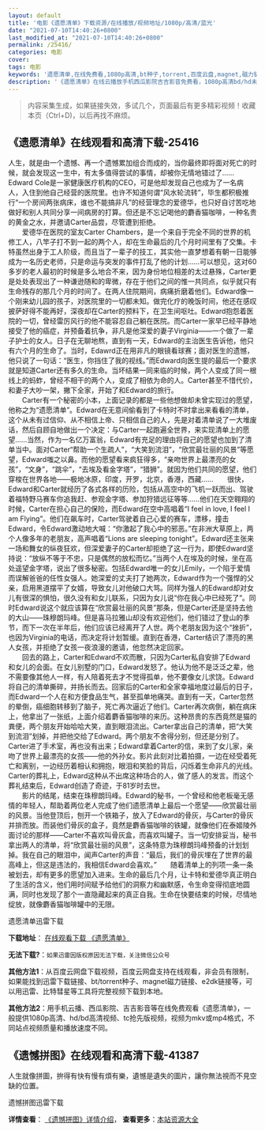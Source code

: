 ```yaml
---
layout: default
title: '电影《遗愿清单》下载资源/在线播放/视频地址/1080p/高清/蓝光'
date: "2021-07-10T14:40:26+0800"
last_modified_at: "2021-07-10T14:40:26+0800"
permalink: /25416/
categories: 电影
cover:
tags: 电影
keywords: '遗愿清单,在线免费看,1080p高清,bt种子,torrent,百度云盘,magnet,磁力链,迅雷下载资源'
description: '《遗愿清单》在线云播放手机西瓜影院吉吉影音免费看，1080p高清bd/hd未删减完整版和tc抢先枪版，mkv/mp4格式，附带bt/torrent种子、magnet/磁力链、百度云盘、网盘资源迅雷下载链接'
---
```


>内容采集生成，如果链接失效，多试几个，页面最后有更多精彩视频！收藏本页（Ctrl+D)，以后再找不麻烦。


## 《遗愿清单》在线观看和高清下载-25416

人生，就是由一个遗憾、再一个遗憾累加组合而成的，当你最终即将面对死亡的时候，就会发现这一生中，有太多值得尝试的事情，却被你无情地错过了&hellip;…Edward Cole是一家健康医疗机构的CEO，可是他却发现自己也成为了一名病人，入住到他自己经营的医院里。也许不知道何谓“风水轮流转&rdquo;，毕生都积极推行“一个房间两张病床，谁也不能搞非凡&rdquo;的经营理念的爱德华，也只好自讨苦吃地做好和别人共同分享一间病房的打算。但还是不忘记喝他的麝香猫咖啡，一种名贵的黄金之水，并邀请Carter品尝，尽管遭到拒绝。<br />　　爱德华在医院的室友Carter Chambers，是一个来自于完全不同的世界的机修工人，八竿子打不到一起的两个人，却在生命最后的几个月时间里有了交集。卡特虽然出身于工人阶级，而且当了一辈子的技工，其实他一直梦想着有朝一日能够成为一名历史老师，只是命运与突发的事件打乱了他的计划……可以想见，这对60多岁的老人最初的时候是多么地合不来，因为身份地位相差的太过悬殊，Carter更是处处表现出了一种谦逊随和的卑微，存在于他们之间的惟一共同点，似乎就只有生命残存的那几个月的时间了。在两人住院期间，病痛折磨着他们。Edward像一个刚来幼儿园的孩子，对医院里的一切都未知。做完化疗的晚饭时间，他还在感叹披萨好得不能再好，深夜却在Carter的预料下，在卫生间呕吐。Edward抱怨着医院的一切，曾经雷厉风行的他不能容忍自己躺在医院。而Carter一家早已经平静地接受了他的癌症，并预备着抗争，非凡是他深爱的妻子Virginia——一个做了一辈子护士的女人。日子在无聊地熬，直到有一天，Edward的主治医生告诉他，他只有六个月的生命了。当时，Edawrd正在用非凡的眼镜看球赛；面对医生的遗憾，他只说了一句话：&ldquo;医生，你挡住了我的视线。&rdquo;而Edward向医生提的最后一个要求就是知道Carter还有多久的生命。当坏结果一同来临的时候，两个人变成了同一根线上的蚂蚱，曾经不相干的两个人，变成了相依为命的人。Carter甚至不惜代价，和妻子大吵一架，撇下全家，开始了和Edward的旅行。<br />　　Carter有一个秘密的小本，上面记录的都是一些他想做却未曾实现过的愿望，他称之为“遗愿清单”。Edward在无意间偷看到了卡特时不时拿出来看看的清单，这个从未有过信仰、从不相信上帝、只相信自己的人，先是对着清单说了一大堆废话，然后自顾自地做出一个决定：与Carter一起跑遍全世界，来实现清单上的愿望……当然，作为一名亿万富翁，Edward有充足的理由将自己的愿望也加到了清单当中。面对Carter“帮助一个生疏人”，&ldquo;大笑到流泪&rdquo;，&ldquo;欣赏最壮丽的风景&rdquo;等愿望，Edward嗤之以鼻。而他的愿望看来疯狂得多，“亲吻世界上最漂亮的女孩&rdquo;，&ldquo;文身”，&ldquo;跳伞”，&ldquo;去埃及看金字塔&rdquo;，&ldquo;猎狮”。就因为他们共同的愿望，他们穿梭在世界各地&mdash;—极地冰原，印度，开罗，北京，香港，西藏……　　很快，Edward和Carter就经历了各式各样的历险，包括从高空中的飞机一跃而出、驾驶着福特野马赛车你追我赶、参观金字塔、参加狩猎远征等等&hellip;…他们在天空翱翔的时候，Carter在担心自己的保险，而Edward在空中高唱着“I feel in love, I feel I am Flying”。他们在飙车时，Carter驾驶着自己心爱的赛车，漂移，撞击Edward，令Edward激动地大喊：&ldquo;你激起了我心中的邪恶。&rdquo;在非洲大草原上，两个人像多年的老朋友，高声唱着“Lions are sleeping tonight”。Edward还主张来一场和舞女的纵夜狂欢，但深爱妻子的Carter却拒绝了这一行为，即使Edward坚持说：“放纵不等于不忠，只是偶然的放松而忆。&rdquo;当两个人在埃及的时候，坐在高处遥望金字塔，说出了很多秘密。包括Edward唯一的女儿Emily，一个陷于爱情而误解爸爸的任性女强人。她深爱的丈夫打了她两次，Edward作为一个强悍的父亲，启用黑道摆平了女婿，导致女儿对他破口大骂。同样为强人的Edward却对女儿有很深的惧怕，很久没有和女儿联系，只因为女儿说“你在我心中已经死了&ldquo;。同时Edward说这个就应该算在“欣赏最壮丽的风景&rdquo;那条，但是Carter还是坚持去他的大山&mdash;—珠穆朗玛峰。但是喜马拉雅山却没有欢迎他们，他们错过了登山的季节，而下一次在半年后，他们应该已经离开了人世。两个老朋友因为这个&ldquo;挫折”，也因为Virginia的电话，而决定将计划暂缓。直到在香港，Carter结识了漂亮的黑人女孩，并拒绝了女孩一夜浪漫的邀请，他忽然决定回家。<br />　　回去的路上，Carter和Edward不欢而散，只因为Carter私自安排了Edward和女儿的会面。在女儿别墅的门口，Edward发怒了。他认为他不是泛泛之辈，他不需要像其他人一样，有人陪着死去才不觉得孤单，他不要像女儿求饶。Edward将自己的清单撕碎，并扬长而去。回家后的Carter和全家幸福地度过最后的日子，而Edward一个人在和方便食品生气，甚至孤单地痛哭。直到有一天，Carter忽然的晕倒，癌细胞转移到了脑子，死亡再次逼近了他们。Carter再次病倒，躺在病床上，他拿出了一张纸，上面介绍着麝香猫咖啡的来历。这种昂贵的东西竟然是猫的粪便，两个朋友开始哈哈大笑，直到眼泪流出。Carter拿出自己的清单，把&ldquo;大笑到流泪&rdquo;划掉，并把他交给了Edward。两个朋友不舍得分别，但还是分别了。Carter进了手术室，再也没有出来；Edward拿着Carter的信，来到了女儿家，亲吻了世界上最漂亮的女孩&mdash;—他的外孙女。影片此刻对比着拍摄，一边在经受着死亡和离别，一边经历着相认和拥抱，眼泪和笑脸的背后，闪烁着生命非凡的光线。Carter的葬礼上，Edward这种从不出席这种场合的人，做了感人的发言。而这个葬礼结束后，Edward创造了奇迹，于81岁时去世。<br />　　影片的结尾，结束在珠穆朗玛峰。Edward的秘书，一个曾经和他老板毫无感情的年轻人，帮助着两位老人完成了他们遗愿清单上最后一个愿望&mdash;—欣赏最壮丽的风景。当他登顶后，刨开一个铁箱子，放入了Edward的骨灰，与Carter的骨灰并排而放。而装他们骨灰的盒子，竟然是麝香猫咖啡的铁罐，就像他们在泰姬陵外面讨论的那样&mdash;—Carter不喜欢叫骨灰盒，而喜欢叫罐子。当一切安排妥当，秘书拿出两人的清单，将&ldquo;欣赏最壮丽的风景&rdquo;，这条特意为珠穆朗玛峰预备的计划划掉。我在自己的眼泪中，闻声Carter的声音：“最后，我们的骨灰埋在了世界的最高峰上，但这是违法的，我相信Edward会喜欢。&rdquo;　　随着清单上的列项一条一条被划去，却有更多的愿望加入进来。生命的最后几个月，让卡特和爱德华真正明白了生活的含义，他们用时间赋予给他们的洞察力和幽默感，令生命变得彻底地圆满，同时也发现了那个一直隐藏起来的真正自我。生命在快要结束的时候，尽情地绽放，就像麝香猫咖啡罐中的无限。


遗愿清单迅雷下载

**下载地址**： [在线观看下载 《遗愿清单》](https://www.993dy.com//vod-detail-id-22711.html) 


**无法下载?**：`如果迅雷因版权原因无法下载，关注微信公众号 `

**其他方法1**：从百度云网盘下载视频，百度云网盘支持在线观看，非会员有限制，如果能找到迅雷下载链接、bt/torrent种子、magnet磁力链接、e2dk链接等，可以用迅雷、比特彗星等工具将完整视频下载到本地。

**其他方法2**：用手机云播、西瓜影院、吉吉影音等在线免费观看《遗愿清单》，一般提供1080p高清、hd/bd高清视频、tc抢先版视频，视频为mkv或mp4格式，不同站点视频质量和播放速度不同。


## 《遗憾拼图》在线观看和高清下载-41387

人生就像拼圖，拚得有快有慢有煩有樂，遺憾是遺失的圖片，讓你無法視而不見空缺的位置。<!---剧情end--->


遗憾拼图迅雷下载

**详情查看**： [《遗憾拼图》详情介绍](/movie/41387/)， **查看更多**：[本站资源大全](/movie/t/all/)

